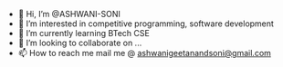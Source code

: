 - 👋 Hi, I’m @ASHWANI-SONI
- 👀 I’m interested in competitive programming, software development
- 🌱 I’m currently learning BTech CSE
- 💞️ I’m looking to collaborate on ...
- 📫 How to reach me mail me @ ashwanigeetanandsoni@gmail.com

<!---
ashwani072/ashwani072 is a ✨ special ✨ repository because its `README.md` (this file) appears on your GitHub profile.
You can click the Preview link to take a look at your changes.
--->
